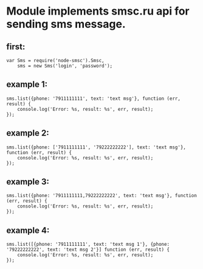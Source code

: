 Module implements smsc.ru api for sending sms message.
=====================================================

first:
------
    var Sms = require('node-smsc').Smsc,
        sms = new Sms('login', 'password');

example 1:
---------

    sms.list({phone: '7911111111', text: 'text msg'}, function (err, result) {
        console.log('Error: %s, result: %s', err, result);
    });
    

example 2:
----------

    sms.list({phone: ['7911111111', '79222222222'], text: 'text msg'}, function (err, result) {
        console.log('Error: %s, result: %s', err, result);
    });

example 3:
----------

    sms.list({phone: '7911111111,79222222222', text: 'text msg'}, function (err, result) {
        console.log('Error: %s, result: %s', err, result);
    });

example 4:
----------

    sms.list([{phone: '7911111111', text: 'text msg 1'}, {phone: '79222222222', text: 'text msg 2'}] function (err, result) {
        console.log('Error: %s, result: %s', err, result);
    });

